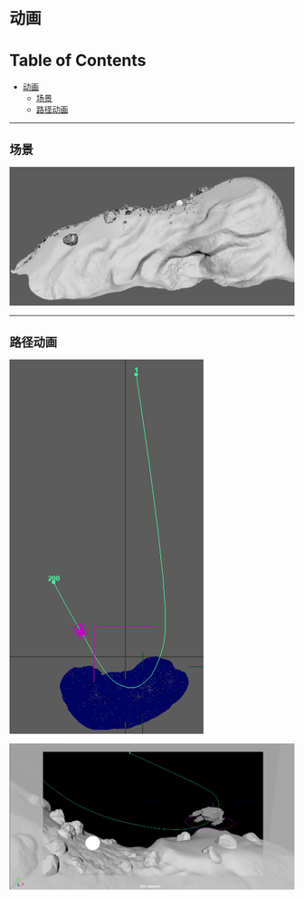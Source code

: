 # 动画

Table of Contents
=================

   * [动画](#动画)
     * [场景](#场景)
     * [路径动画](#路径动画)

-----

## 场景
<img src="ScreenShots/background.png" alt="background" style="zoom:50%;" />

-----

## 路径动画

![path_animation](ScreenShots/path_animation.png)

![path_animation2](ScreenShots/path_animation2.png)
